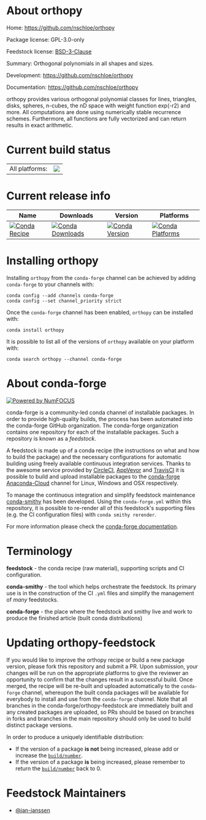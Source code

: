 About orthopy
=============

Home: https://github.com/nschloe/orthopy

Package license: GPL-3.0-only

Feedstock license: [BSD-3-Clause](https://github.com/conda-forge/orthopy-feedstock/blob/master/LICENSE.txt)

Summary: Orthogonal polynomials in all shapes and sizes.

Development: https://github.com/nschloe/orthopy

Documentation: https://github.com/nschloe/orthopy

orthopy provides various orthogonal polynomial classes for
lines, triangles, disks, spheres, n-cubes, the nD space with
weight function exp(-r2) and more. All computations are done
using numerically stable recurrence schemes. Furthermore, all
functions are fully vectorized and can return results in exact
arithmetic.


Current build status
====================


<table><tr><td>All platforms:</td>
    <td>
      <a href="https://dev.azure.com/conda-forge/feedstock-builds/_build/latest?definitionId=11389&branchName=master">
        <img src="https://dev.azure.com/conda-forge/feedstock-builds/_apis/build/status/orthopy-feedstock?branchName=master">
      </a>
    </td>
  </tr>
</table>

Current release info
====================

| Name | Downloads | Version | Platforms |
| --- | --- | --- | --- |
| [![Conda Recipe](https://img.shields.io/badge/recipe-orthopy-green.svg)](https://anaconda.org/conda-forge/orthopy) | [![Conda Downloads](https://img.shields.io/conda/dn/conda-forge/orthopy.svg)](https://anaconda.org/conda-forge/orthopy) | [![Conda Version](https://img.shields.io/conda/vn/conda-forge/orthopy.svg)](https://anaconda.org/conda-forge/orthopy) | [![Conda Platforms](https://img.shields.io/conda/pn/conda-forge/orthopy.svg)](https://anaconda.org/conda-forge/orthopy) |

Installing orthopy
==================

Installing `orthopy` from the `conda-forge` channel can be achieved by adding `conda-forge` to your channels with:

```
conda config --add channels conda-forge
conda config --set channel_priority strict
```

Once the `conda-forge` channel has been enabled, `orthopy` can be installed with:

```
conda install orthopy
```

It is possible to list all of the versions of `orthopy` available on your platform with:

```
conda search orthopy --channel conda-forge
```


About conda-forge
=================

[![Powered by NumFOCUS](https://img.shields.io/badge/powered%20by-NumFOCUS-orange.svg?style=flat&colorA=E1523D&colorB=007D8A)](http://numfocus.org)

conda-forge is a community-led conda channel of installable packages.
In order to provide high-quality builds, the process has been automated into the
conda-forge GitHub organization. The conda-forge organization contains one repository
for each of the installable packages. Such a repository is known as a *feedstock*.

A feedstock is made up of a conda recipe (the instructions on what and how to build
the package) and the necessary configurations for automatic building using freely
available continuous integration services. Thanks to the awesome service provided by
[CircleCI](https://circleci.com/), [AppVeyor](https://www.appveyor.com/)
and [TravisCI](https://travis-ci.com/) it is possible to build and upload installable
packages to the [conda-forge](https://anaconda.org/conda-forge)
[Anaconda-Cloud](https://anaconda.org/) channel for Linux, Windows and OSX respectively.

To manage the continuous integration and simplify feedstock maintenance
[conda-smithy](https://github.com/conda-forge/conda-smithy) has been developed.
Using the ``conda-forge.yml`` within this repository, it is possible to re-render all of
this feedstock's supporting files (e.g. the CI configuration files) with ``conda smithy rerender``.

For more information please check the [conda-forge documentation](https://conda-forge.org/docs/).

Terminology
===========

**feedstock** - the conda recipe (raw material), supporting scripts and CI configuration.

**conda-smithy** - the tool which helps orchestrate the feedstock.
                   Its primary use is in the construction of the CI ``.yml`` files
                   and simplify the management of *many* feedstocks.

**conda-forge** - the place where the feedstock and smithy live and work to
                  produce the finished article (built conda distributions)


Updating orthopy-feedstock
==========================

If you would like to improve the orthopy recipe or build a new
package version, please fork this repository and submit a PR. Upon submission,
your changes will be run on the appropriate platforms to give the reviewer an
opportunity to confirm that the changes result in a successful build. Once
merged, the recipe will be re-built and uploaded automatically to the
`conda-forge` channel, whereupon the built conda packages will be available for
everybody to install and use from the `conda-forge` channel.
Note that all branches in the conda-forge/orthopy-feedstock are
immediately built and any created packages are uploaded, so PRs should be based
on branches in forks and branches in the main repository should only be used to
build distinct package versions.

In order to produce a uniquely identifiable distribution:
 * If the version of a package **is not** being increased, please add or increase
   the [``build/number``](https://docs.conda.io/projects/conda-build/en/latest/resources/define-metadata.html#build-number-and-string).
 * If the version of a package **is** being increased, please remember to return
   the [``build/number``](https://docs.conda.io/projects/conda-build/en/latest/resources/define-metadata.html#build-number-and-string)
   back to 0.

Feedstock Maintainers
=====================

* [@jan-janssen](https://github.com/jan-janssen/)

